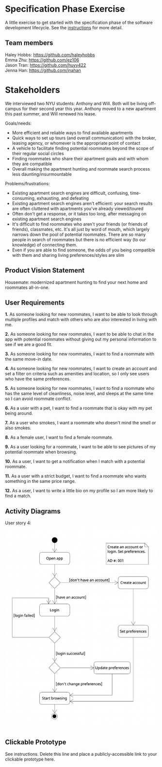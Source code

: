 # Specification Phase Exercise

A little exercise to get started with the specification phase of the software development lifecycle. See the [instructions](instructions.md) for more detail.

## Team members

Haley Hobbs: https://github.com/haleyhobbs \
Emma Zhu: https://github.com/ez106 \
Jason Tran: https://github.com/huyy422 \
Jenna Han: https://github.com/jnahan

# Stakeholders

We interviewed two NYU students: Anthony and Will. Both will be living off-campus for their second year this year. Anthony moved to a new apartment this past summer, and Will renewed his lease.

Goals/needs:
- More efficient and reliable ways to find available apartments
- Quick ways to set up tours (and overall communication) with the broker, leasing agency, or whomever is the appropriate point of contact
- A vehicle to facilitate finding potential roommates beyond the scope of their regular social circles
- Finding roommates who share their apartment goals and with whom they are compatible
- Overall making the apartment hunting and roommate search process less daunting/insurmountable

Problems/frustrations:
- Existing apartment search engines are difficult, confusing, time-consuming, exhausting, and defeating
- Existing apartment search engines aren't efficient: your search results are often cluttered with apartments you've already viewed/toured
- Often don't get a response, or it takes too long, after messaging on existing apartment search engines
- It's difficult to find roommates who aren't your friends (or friends of friends), classmates, etc. It's all just by word of mouth, which largely narrows down the pool of potential roommates. There are so many people in search of roommates but there is no efficient way (to our knowledge) of connecting them.
- Even if you are able to find someone, the odds of you being compatible with them and sharing living preferences/styles are slim

## Product Vision Statement

Housemate: modernized apartment hunting to find your next home and roommates all-in-one.

## User Requirements

**1.** As someone looking for new roommates, I want to be able to look through multiple profiles and match with others who are also interested in living with me.

**2.** As someone looking for new roommates, I want to be able to chat in the app with potential roommates without giving out my personal information to see if we are a good fit.

**3.** As someone looking for new roommates, I want to find a roommate with the same move-in date.

**4.** As someone looking for new roommates, I want to create an account and set a filter on criteria such as amenities and location, so I only see users who have the same preferences.

**5.** As someone looking for new roommates, I want to find a roommate who has the same level of cleanliness, noise level, and sleeps at the same time so I can avoid roommate conflict.

**6.** As a user with a pet, I want to find a roommate that is okay with my pet being around.

**7.** As a user who smokes, I want a roommate who doesn't mind the smell or also smokes.

**8.** As a female user, I want to find a female roommate.

**9.** As a user looking for a roommate, I want to be able to see pictures of my potential roommate when browsing.

**10.** As a user, I want to get a notification when I match with a potential roommate.

**11.** As a user with a strict budget, I want to find a roommate who wants something in the same price range.

**12.** As a user, I want to write a little bio on my profile so I am more likely to find a match.


## Activity Diagrams
User story 4:
![User story 4](images/AD_001.png)

## Clickable Prototype

See instructions. Delete this line and place a publicly-accessible link to your clickable prototype here.
